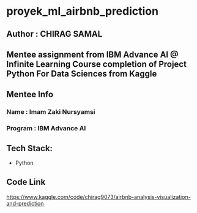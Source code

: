# proyek_ml_airbnb_prediction
## Author : CHIRAG SAMAL

Mentee assignment from IBM Advance AI @ Infinite Learning
Course completion of Project Python For Data Sciences from Kaggle
----

## Mentee Info
### Name : Imam Zaki Nursyamsi
### Program : IBM Advance AI

## Tech Stack:
- Python
  
## Code Link
https://www.kaggle.com/code/chirag9073/airbnb-analysis-visualization-and-prediction
